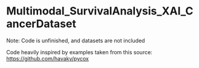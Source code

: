 # Multimodal_SurvivalAnalysis_XAI_CancerDataset
Note: Code is unfinished, and datasets are not included

Code heavily inspired by examples taken from this source: https://github.com/havakv/pycox
